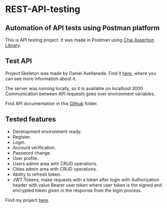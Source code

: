 # REST-API-testing

## Automation of API tests using Postman platform
This is API testing project. It was made in Postman using [Chai Assertion Library](https://www.chaijs.com/).

## Test API
Project Skeleton was made by Daniel Avellaneda. Find it [here](https://github.com/davellanedam/vue-skeleton-mvp), where you can see more information about it.

The server was running locally, so it is available on localhost:3000. Communication between API requests goes over environment variables.

Find API documentation in this [Github]() folder.

## Tested features
* Development environment ready.
* Register.
* Login.
* Account verification.
* Password change.
* User profile.
* Users admin area with CRUD operations.
* Cities admin area with CRUD operations.
* Ability to refresh token.
* JWT Tokens, make requests with a token after login with Authorization header with value Bearer user token where user token is the signed and encrypted token given in the response from the login process.

Find my project [here](https://documenter.getpostman.com/view/9887150/TVewa4zs#intro).
